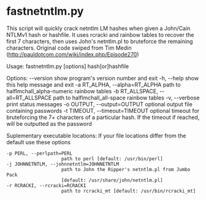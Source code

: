 fastnetntlm.py
==============

This script will quickly crack netntlm LM hashes when given a John/Cain NTLMv1 hash or hashfile. It uses rcracki and rainbow tables to recover the first 7 characters, then uses John's netntlm.pl to bruteforce the remaining characters. Original code swiped from Tim Medin (http://pauldotcom.com/wiki/index.php/Episode270)

Usage: fastnetntlm.py [options] hash[or]hashfile

Options:
  --version             show program's version number and exit
  -h, --help            show this help message and exit
  -a RT_ALPHA, --alpha=RT_ALPHA
                        path to halflmchall_alpha-numeric rainbow tables
  -b RT_ALLSPACE, --all=RT_ALLSPACE
                        path to halflmchall_all-space rainbow tables
  -v, --verbose         print status messages
  -o OUTPUT, --output=OUTPUT
                        optional output file containing passwords
  -t TIMEOUT, --timeout=TIMEOUT
                        optional timeout for bruteforcing the 7+ characters of
                        a particular hash. If the timeout if reached,
                        <timeout> will be outputted as the password

  Suplementary executable locations:
    If your file locations differ from the default use these options

    -p PERL, --perlpath=PERL
                        path to perl [default: /usr/bin/perl]
    -j JOHNNETNTLM, --johnnetntlm=JOHNNETNTLM
                        path to John the Ripper's netntlm.pl from Jumbo Pack
                        [default: /usr/share/john/netntlm.pl]
    -r RCRACKI, --rcracki=RCRACKI
                        path to rcracki_mt [default: /usr/bin/rcracki_mt]

